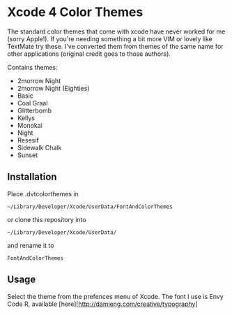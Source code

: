 Xcode 4 Color Themes
=============

The standard color themes that come with xcode have never worked for me (sorry Apple!). If you're needing something a bit more VIM or lovely like TextMate try these. I've converted them from themes of the same name for other applications (original credit goes to those authors).

Contains themes:

* 2morrow Night
* 2morrow Night (Eighties)
* Basic
* Coal Graal
* Glitterbomb
* Kellys
* Monokai
* Night
* Resesif
* Sidewalk Chalk
* Sunset

Installation
-----------

Place .dvtcolorthemes in

	~/Library/Developer/Xcode/UserData/FontAndColorThemes

or clone this repository into

	~/Library/Developer/Xcode/UserData/

and rename it to

	FontAndColorThemes

Usage
-----

Select the theme from the prefences menu of Xcode.
The font I use is Envy Code R, available [here][http://damieng.com/creative/typography]